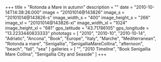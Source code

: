 +++
title = "Rotonda a Mare in autumn"
description = ""
date = "2010-10-14T14:38:26.000"
image = "20101014@143826"
image_s = "20101014@143826-s"
image_width_s = "400"
image_height_s = "266"
image_xl = "20101014@143826-xl"
image_width_xl = "1024"
image_height_xl = "681"
gps_latitude = "43.71786105"
gps_longitude = "13.2233440833333"
phototags = [ "2010", "2010-10", "2010-10-14", "Adriatic", "Ancona", "Book", "Europe", "Italy", "Marche", "Mediterranean", "Rotonda a mare", "Senigallia", "SenigalliaMareCollina", "afternoon", "beach", "fall", "sea" ]
galleries = [ "", "2010 Timeline", "Book Senigallia Mare Collina", "Senigallia City and Seaside" ]
+++

